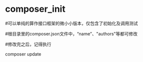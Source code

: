 # composer_init

#可以单纯的算作接口框架的微小小版本，仅包含了初始化及调用测试

#根目录里的composer.json文件中，“name”、"authors"等都可修改

#修改完之后，记得执行

composer update

